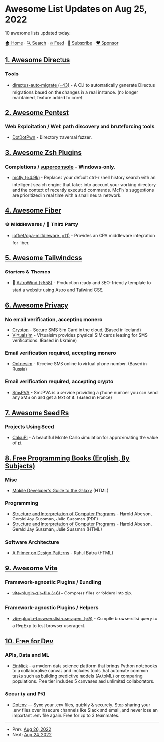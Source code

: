 # Awesome List Updates on Aug 25, 2022

10 awesome lists updated today.

[🏠 Home](/README.md) · [🔍 Search](https://www.trackawesomelist.com/search/) · [🔥 Feed](https://www.trackawesomelist.com/rss.xml) · [📮 Subscribe](https://trackawesomelist.us17.list-manage.com/subscribe?u=d2f0117aa829c83a63ec63c2f&id=36a103854c) · [❤️  Sponsor](https://github.com/sponsors/theowenyoung)



## [1. Awesome Directus](/content/directus-community/awesome-directus/README.md)

### Tools

*   [directus-auto-migrate (⭐43)](https://github.com/dstoyanoff/directus-auto-migrate) - A CLI to automatically generate Directus migrations based on the changes in a real instance. (no longer maintained, feature added to core)

## [2. Awesome Pentest](/content/enaqx/awesome-pentest/README.md)

### Web Exploitation / Web path discovery and bruteforcing tools

*   [DotDotPwn](https://dotdotpwn.blogspot.com/) - Directory traversal fuzzer.

## [3. Awesome Zsh Plugins](/content/unixorn/awesome-zsh-plugins/README.md)

### Completions / [superconsole](https://github.com/alexchmykhalo/superconsole) - Windows-only.

*   [mcfly (⭐4.9k)](https://github.com/cantino/mcfly) - Replaces your default ctrl-r shell history search with an intelligent search engine that takes into account your working directory and the context of recently executed commands. McFly's suggestions are prioritized in real time with a small neural network.

## [4. Awesome Fiber](/content/gofiber/awesome-fiber/README.md)

### ⚙️ Middlewares / 🌱 Third Party

*   [joffref/opa-middleware (⭐11)](https://github.com/Joffref/opa-middleware) - Provides an OPA middleware integration for fiber.

## [5. Awesome Tailwindcss](/content/aniftyco/awesome-tailwindcss/README.md)

### Starters & Themes

*   🚀 [AstroWind (⭐558)](https://github.com/onwidget/astrowind) - Production ready and SEO-friendly template to start a website using Astro and Tailwind CSS.

## [6. Awesome Privacy](/content/pluja/awesome-privacy/README.md)

### No email verification, accepting monero

*   [Crypton](https://crypton.sh/) - Secure SMS Sim Card in the cloud. (Based in Iceland)
*   [Virtualsim](https://virtualsim.net/) - Virtualsim provides physical SIM cards leasing for SMS verifications. (Based in Ukraine)

### Email verification required, accepting monero

*   [Onlinesim](https://onlinesim.ru/) - Receive SMS online to virtual phone number. (Based in Russia)

### Email verification required, accepting crypto

*   [SmsPVA](https://smspva.com/) - SmsPVA is a service providing a phone number you can send any SMS on and get a text of it. (Based in France)

## [7. Awesome Seed Rs](/content/seed-rs/awesome-seed-rs/README.md)

### Projects Using Seed

*   [CalcuPi](https://dvjn.github.io/CalcuPi) - A beautiful Monte Carlo simulation for approximating the value of pi.

## [8. Free Programming Books (English, By Subjects)](/content/EbookFoundation/free-programming-books/books/free-programming-books-subjects/README.md)

### Misc

*   [Mobile Developer's Guide to the Galaxy](https://leanpub.com/mobiledevelopersguide/read) (HTML)

### Programming

*   [Structure and Interpretation of Computer Programs](https://web.mit.edu/6.001/6.037/sicp.pdf) - Harold Abelson, Gerald Jay Sussman, Julie Sussman (PDF)
*   [Structure and Interpretation of Computer Programs](https://sarabander.github.io/sicp/html/index.xhtml) - Harold Abelson, Gerald Jay Sussman, Julie Sussman (HTML)

### Software Architecture

*   [A Primer on Design Patterns](https://leanpub.com/aprimerondesignpatterns/read) - Rahul Batra (HTML)

## [9. Awesome Vite](/content/vitejs/awesome-vite/README.md)

### Framework-agnostic Plugins / Bundling

*   [vite-plugin-zip-file (⭐6)](https://github.com/Ssis53/vite-plugin-zip) - Compress files or folders into zip.

### Framework-agnostic Plugins / Helpers

*   [vite-plugin-browserslist-useragent (⭐9)](https://github.com/kingyue737/vite-plugin-browserslist-useragent) - Compile browserslist query to a RegExp to test browser useragent.

## [10. Free for Dev](/content/ripienaar/free-for-dev/README.md)

### APIs, Data and ML

*   [Einblick](https://www.einblick.ai/) - a modern data science platform that brings Python notebooks to a collaborative canvas and includes tools that automate common tasks such as building predictive models (AutoML) or comparing populations. Free tier includes 5 canvases and unlimited collaborators.

### Security and PKI

*   [Dotenv](https://dotenv.org/) — Sync your .env files, quickly & securely. Stop sharing your .env files over insecure channels like Slack and email, and never lose an important .env file again. Free for up to 3 teammates.

---

- Prev: [Aug 26, 2022](/content/2022/08/26/README.md)
- Next: [Aug 24, 2022](/content/2022/08/24/README.md)